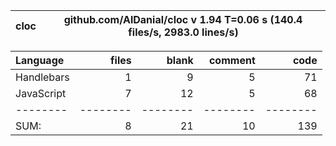 cloc|github.com/AlDanial/cloc v 1.94  T=0.06 s (140.4 files/s, 2983.0 lines/s)
--- | ---

Language|files|blank|comment|code
:-------|-------:|-------:|-------:|-------:
Handlebars|1|9|5|71
JavaScript|7|12|5|68
--------|--------|--------|--------|--------
SUM:|8|21|10|139
